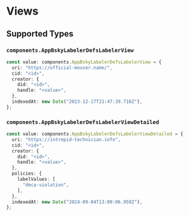 # Views


## Supported Types

### `components.AppBskyLabelerDefsLabelerView`

```typescript
const value: components.AppBskyLabelerDefsLabelerView = {
  uri: "https://official-mouser.name/",
  cid: "<id>",
  creator: {
    did: "<id>",
    handle: "<value>",
  },
  indexedAt: new Date("2023-12-17T21:47:39.716Z"),
};
```

### `components.AppBskyLabelerDefsLabelerViewDetailed`

```typescript
const value: components.AppBskyLabelerDefsLabelerViewDetailed = {
  uri: "https://intrepid-technician.info",
  cid: "<id>",
  creator: {
    did: "<id>",
    handle: "<value>",
  },
  policies: {
    labelValues: [
      "dmca-violation",
    ],
  },
  indexedAt: new Date("2024-09-04T13:09:06.950Z"),
};
```

